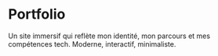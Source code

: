 # Portfolio
Un site immersif qui reflète mon identité, mon parcours et mes compétences tech. Moderne, interactif, minimaliste.
